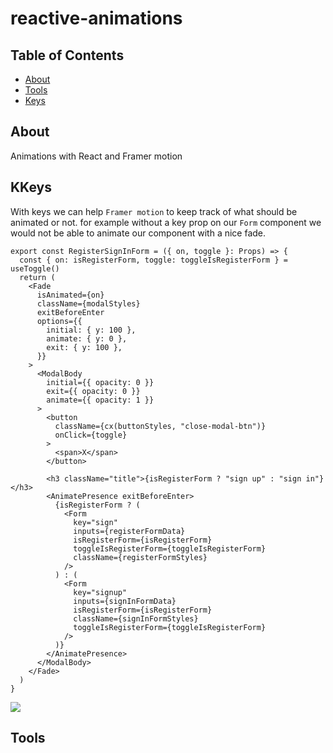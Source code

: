 # reactive-animations

## Table of Contents

- [About](#about)
- [Tools](#tools)
- [Keys](#keys)

## About <a name = "about"></a>

Animations with React and Framer motion

<!-- Exit before enter on AnimatePrescence -->
<!-- fiinsih one animation before doing the next animation -->

## KKeys <a name="keys"></a>

With keys we can help `Framer motion` to keep track of what should be animated or not.
for example without a key prop on our `Form` component we would not be able to animate our component with a nice fade.

```tsx
export const RegisterSignInForm = ({ on, toggle }: Props) => {
  const { on: isRegisterForm, toggle: toggleIsRegisterForm } = useToggle()
  return (
    <Fade
      isAnimated={on}
      className={modalStyles}
      exitBeforeEnter
      options={{
        initial: { y: 100 },
        animate: { y: 0 },
        exit: { y: 100 },
      }}
    >
      <ModalBody
        initial={{ opacity: 0 }}
        exit={{ opacity: 0 }}
        animate={{ opacity: 1 }}
      >
        <button
          className={cx(buttonStyles, "close-modal-btn")}
          onClick={toggle}
        >
          <span>X</span>
        </button>

        <h3 className="title">{isRegisterForm ? "sign up" : "sign in"}</h3>
        <AnimatePresence exitBeforeEnter>
          {isRegisterForm ? (
            <Form
              key="sign"
              inputs={registerFormData}
              isRegisterForm={isRegisterForm}
              toggleIsRegisterForm={toggleIsRegisterForm}
              className={registerFormStyles}
            />
          ) : (
            <Form
              key="signup"
              inputs={signInFormData}
              isRegisterForm={isRegisterForm}
              className={signInFormStyles}
              toggleIsRegisterForm={toggleIsRegisterForm}
            />
          )}
        </AnimatePresence>
      </ModalBody>
    </Fade>
  )
}
```

<img src="./nice.gif" />

## Tools <a name="tools"></a>
